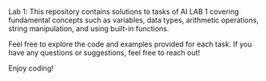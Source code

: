 
Lab 1:
This repository contains solutions to tasks of AI LAB 1 covering fundamental concepts such as variables, data types, arithmetic operations, string manipulation, and using built-in functions.

Feel free to explore the code and examples provided for each task. If you have any questions or suggestions, feel free to reach out!

Enjoy coding!
